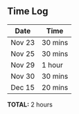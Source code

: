 ## Time Log

| Date   | Time    |
| ------ | ------- |
| Nov 23 | 30 mins |
| Nov 25 | 30 mins |
| Nov 29 | 1 hour  |
| Nov 30 | 30 mins |
| Dec 15 | 20 mins |

**TOTAL:** 2 hours
